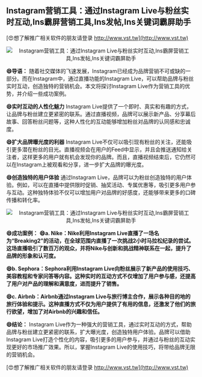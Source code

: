 ## **Instagram营销工具：通过Instagram Live与粉丝实时互动,Ins霸屏营销工具,Ins发帖,Ins关键词霸屏助手**

[😍想了解推广相关软件的朋友请登录 http://www.vst.tw](http://www.vst.tw)

 <center><img src="https://vst.tw/MP4/tuiguang/png/8.png" alt="Instagram营销工具：通过Instagram Live与粉丝实时互动,Ins霸屏营销工具,Ins发帖,Ins关键词霸屏助手"></center>

**😄导语：**
随着社交媒体的飞速发展，Instagram已经成为品牌营销不可或缺的一部分。而在Instagram中，通过直播功能的Instagram Live，可以帮助品牌与粉丝实时互动，创造独特的营销机会。本文将探讨Instagram Live作为营销工具的优势，并介绍一些成功案例。

**😄实时互动的人性化魅力**
Instagram Live提供了一个即时、真实和有趣的方式，让品牌与粉丝建立更紧密的联系。通过直播视频，品牌可以展示新产品、分享幕后故事、回答粉丝问题等，这种人性化的互动能够增加粉丝对品牌的认同感和忠诚度。

**😄扩大品牌曝光度的利器**
Instagram Live不仅可以吸引现有粉丝的关注，还能吸引更多潜在粉丝的目光。直播视频会在用户的Feed中显示，并且会推送通知给关注者，这样更多的用户就有机会发现你的品牌。而且，直播视频结束后，它仍然可以在Instagram上被观看和分享，进一步扩大品牌的曝光度。

**😄创造独特的用户体验**
通过Instagram Live，品牌可以为粉丝创造独特的用户体验。例如，可以在直播中提供限时促销、抽奖活动、专属优惠等，吸引更多用户参与互动。这种独特体验不仅可以增加用户对品牌的好感度，还能够带来更多的口碑传播和转化率。

 <center><img src="https://vst.tw/MP4/tuiguang/png/3.png" alt="Instagram营销工具：通过Instagram Live与粉丝实时互动,Ins霸屏营销工具,Ins发帖,Ins关键词霸屏助手"></center>

**😄成功案例：**
**😄a. Nike：Nike利用Instagram Live直播了一场名为“Breaking2”的活动，在全球范围内直播了一次挑战2小时马拉松纪录的尝试。这场直播吸引了数百万的观众，并将Nike与创新和挑战精神联系在一起，提升了品牌的形象和认可度。**

**😄b. Sephora：Sephora利用Instagram Live向粉丝展示了新产品的使用技巧、美容教程和专家问答等内容。这种实时的互动方式不仅增加了用户参与感，还提高了用户对产品的理解和满意度，进而提升了销售。**

**😄c. Airbnb：Airbnb通过Instagram Live与旅行博主合作，展示各种目的地的旅行体验和提示。这种直播方式不仅为用户提供了有用的信息，还激发了他们的旅行欲望，增加了对Airbnb的兴趣和信任。**

**😄结论：**
Instagram Live作为一种强大的营销工具，通过实时互动的方式，帮助品牌与粉丝建立更紧密的联系，扩大曝光度，创造独特用户体验。品牌可以借助Instagram Live打造个性化的内容，吸引更多的用户参与，并通过与粉丝的互动实现更好的市场推广效果。所以，掌握Instagram Live的使用技巧，将带给品牌无限的营销机会。

[😍想了解推广相关软件的朋友请登录 http://www.vst.tw](http://www.vst.tw)




